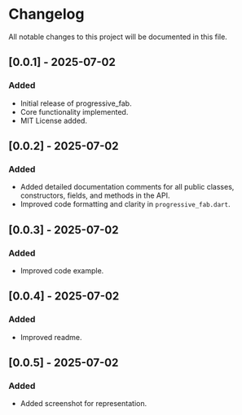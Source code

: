 # Changelog

All notable changes to this project will be documented in this file.

## [0.0.1] - 2025-07-02
### Added
- Initial release of progressive_fab.
- Core functionality implemented.
- MIT License added.

## [0.0.2] - 2025-07-02
### Added
- Added detailed documentation comments for all public classes, constructors, fields, and methods in the API.
- Improved code formatting and clarity in `progressive_fab.dart`.

## [0.0.3] - 2025-07-02
### Added
- Improved code example.

## [0.0.4] - 2025-07-02
### Added
- Improved readme.

## [0.0.5] - 2025-07-02
### Added
- Added screenshot for representation.
